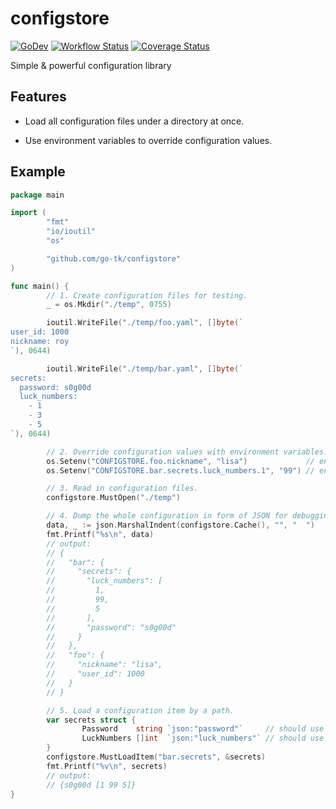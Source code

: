 # configstore

[![GoDev](https://pkg.go.dev/badge/golang.org/x/pkgsite.svg)](https://pkg.go.dev/github.com/go-tk/configstore)
[![Workflow Status](https://github.com/go-tk/configstore/actions/workflows/main.yaml/badge.svg?branch=main)](https://github.com/go-tk/configstore/actions)
[![Coverage Status](https://codecov.io/gh/go-tk/configstore/branch/main/graph/badge.svg)](https://codecov.io/gh/go-tk/configstore)

Simple & powerful configuration library

## Features

- Load all configuration files under a directory at once.

- Use environment variables to override configuration values.

## Example

```go
package main

import (
        "fmt"
        "io/ioutil"
        "os"

        "github.com/go-tk/configstore"
)

func main() {
        // 1. Create configuration files for testing.
        _ = os.Mkdir("./temp", 0755)

        ioutil.WriteFile("./temp/foo.yaml", []byte(`
user_id: 1000
nickname: roy
`), 0644)

        ioutil.WriteFile("./temp/bar.yaml", []byte(`
secrets:
  password: s0g00d
  luck_numbers:
    - 1
    - 3
    - 5
`), 0644)

        // 2. Override configuration values with environment variables.
        os.Setenv("CONFIGSTORE.foo.nickname", "lisa")             // env value should be valid YAML
        os.Setenv("CONFIGSTORE.bar.secrets.luck_numbers.1", "99") // env value should be valid YAML

        // 3. Read in configuration files.
        configstore.MustOpen("./temp")

        // 4. Dump the whole configuration in form of JSON for debugging.
        data, _ := json.MarshalIndent(configstore.Cache(), "", "  ")
        fmt.Printf("%s\n", data)
        // output:
        // {
        //   "bar": {
        //     "secrets": {
        //       "luck_numbers": [
        //         1,
        //         99,
        //         5
        //       ],
        //       "password": "s0g00d"
        //     }
        //   },
        //   "foo": {
        //     "nickname": "lisa",
        //     "user_id": 1000
        //   }
        // }

        // 5. Load a configuration item by a path.
        var secrets struct {
                Password    string `json:"password"`     // should use json tag rather than yaml tag
                LuckNumbers []int  `json:"luck_numbers"` // should use json tag rather than yaml tag
        }
        configstore.MustLoadItem("bar.secrets", &secrets)
        fmt.Printf("%v\n", secrets)
        // output:
        // {s0g00d [1 99 5]}
}
```
